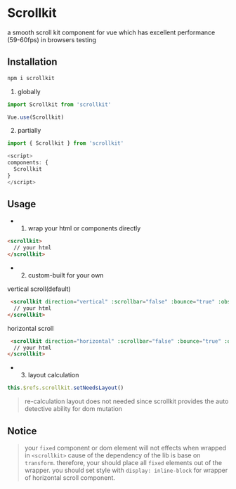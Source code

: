 # Scrollkit

a smooth scroll kit component for vue which has excellent performance (59-60fps) in browsers testing

## Installation

```js
npm i scrollkit
```

1. globally
```js
import Scrollkit from 'scrollkit'

Vue.use(Scrollkit)
```

2. partially
```js
import { Scrollkit } from 'scrollkit'

<script>
components: {
  Scrollkit
}
</script>

```

## Usage

- 1. wrap your html or components directly

```html
<scrollkit>
  // your html
</scrollkit>
```

- 2. custom-built for your own

vertical scroll(default)
```html
 <scrollkit direction="vertical" :scrollbar="false" :bounce="true" :observeScroll="true" :observeBeforeScroll="true" :observeScrollEnd="true" @scroll="" @beforeScrollStart="" @scrollEnd="">
  // your html      
</scrollkit>
```

horizontal scroll

```html
 <scrollkit direction="horizontal" :scrollbar="false" :bounce="true" :observeScroll="true" :observeBeforeScroll="true" :observeScrollEnd="true" @scroll="" @beforeScrollStart="" @scrollEnd="">
  // your html      
</scrollkit>
```

- 3. layout calculation

```js
this.$refs.scrollkit.setNeedsLayout()
```
> re-calculation layout does not needed since scrollkit provides the auto detective ability for dom mutation

## Notice

> your `fixed` component or dom element will not effects when wrapped in `<scrollkit>` cause of the dependency of the lib is base on `transform`. therefore, your should place all `fixed` elements out of the wrapper. you should set style with `display: inline-block` for wrapper of horizontal scroll component.